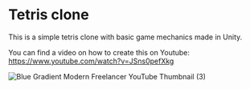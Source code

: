# Tetris clone
This is a simple tetris clone with basic game mechanics made in Unity. 

You can find a video on how to create this on Youtube: https://www.youtube.com/watch?v=JSns0pefXkg

![Blue Gradient Modern Freelancer YouTube Thumbnail  (3)](https://github.com/marvpaul/tetris-unity-tutorial/assets/10696948/ff88f47d-49b8-494f-aadd-0fecb904aea3)
